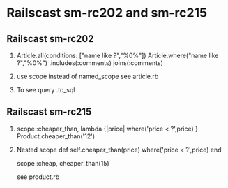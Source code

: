 Railscast sm-rc202 and sm-rc215
===============================

Railscast sm-rc202
------------------
1. Article.all(conditions: ["name like ?","%0%"])
   Article.where("name like ?","%0%")     .includes(:comments)  joins(:comments)
2. use scope instead of named_scope
   see article.rb

3. To see query
   .to_sql

Railscast sm-rc215
--------------------
1. scope :cheaper_than, lambda {|price| where('price < ?',price) }
   Product.cheaper_than('12')
2. Nested scope
   def self.cheaper_than(price)
       where('price < ?',price)
   end

   scope :cheap, cheaper_than(15)

   see product.rb